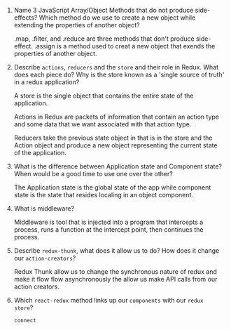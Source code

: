 1.  Name 3 JavaScript Array/Object Methods that do not produce side-effects? Which method do we use to create a new object while extending the properties of another object?

    .map, .filter, and .reduce are three methods that don't produce side-effect.
    .assign is a method used to creat a new object that exends the properties of another object.

1.  Describe `actions`, `reducers` and the `store` and their role in Redux. What does each piece do? Why is the store known as a 'single source of truth' in a redux application?

    A store is the single object that contains the entire state of the application.

    Actions in Redux are packets of information that contain an action type and some data that we want associated with that action type.

    Reducers take the previous state object in that is in the store and the Action object and produce a new object representing the current state of the application.

1.  What is the difference between Application state and Component state? When would be a good time to use one over the other?

    The Application state is the global state of the app while component state is the state that resides localing in an object component.

1.  What is middleware?

    Middleware is tool that is injected into a program that intercepts a process, runs a function at the intercept point, then continues the process. 

1.  Describe `redux-thunk`, what does it allow us to do? How does it change our `action-creators`?


    Redux Thunk allow us to change the synchronous nature of redux and make it flow flow asynchronously the allow us make API calls from our action creators.


1.  Which `react-redux` method links up our `components` with our `redux store`?

        connect
